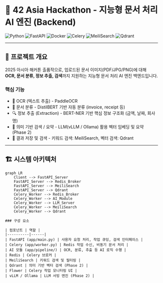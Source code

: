 # 🧠 42 Asia Hackathon - 지능형 문서 처리 AI 엔진 (Backend)

![Python](https://img.shields.io/badge/Python-3.11-blue?logo=python&logoColor=white)
![FastAPI](https://img.shields.io/badge/FastAPI-0.95-green?logo=fastapi&logoColor=white)
![Docker](https://img.shields.io/badge/Docker-20.10-blue?logo=docker&logoColor=white)
![Celery](https://img.shields.io/badge/Celery-5.3-yellow?logo=celery&logoColor=black)
![MeiliSearch](https://img.shields.io/badge/MeiliSearch-1.2-orange)
![Qdrant](https://img.shields.io/badge/Qdrant-0.11-red)

---

## 🎯 프로젝트 개요

2025 아시아 해커톤 출품작으로, 업로드된 문서 이미지(PDF/JPG/PNG)에 대해 **OCR, 문서 분류, 정보 추출, 검색**까지 지원하는 지능형 문서 처리 AI 엔진 백엔드입니다.

### 핵심 기능

- 📝 OCR (텍스트 추출) - PaddleOCR
- 📂 문서 분류 - DistilBERT 기반 자동 분류 (invoice, receipt 등)
- 🔍 정보 추출 (Extraction) - BERT-NER 기반 핵심 정보 구조화 (금액, 날짜, 회사명)
- 🤖 의미 기반 검색 / 요약 - LLM(vLLM / Ollama) 활용 벡터 임베딩 및 요약 (Phase 2)
- 💾 결과 저장 및 검색 - 키워드 검색: MeiliSearch, 벡터 검색: Qdrant

---

## 🏗️ 시스템 아키텍처

```mermaid
graph LR
    Client --> FastAPI_Server
    FastAPI_Server --> Redis_Broker
    FastAPI_Server --> MeiliSearch
    FastAPI_Server --> Qdrant
    Celery_Worker --> Redis_Broker
    Celery_Worker --> AI_Module
    Celery_Worker --> LLM_Server
    Celery_Worker --> MeiliSearch
    Celery_Worker --> Qdrant

### 구성 요소

| 컴포넌트 | 역할 |
|----------|------|
| FastAPI (app/main.py) | 사용자 요청 처리, 작업 큐잉, 검색 인터페이스 |
| Celery (app/worker.py) | Redis 작업 수신, 비동기 문서 처리 |
| AI 모듈 (app/pipeline/) | OCR, 분류, 추출 등 AI 로직 수행 |
| Redis | Celery 브로커 |
| MeiliSearch | 키워드 검색 및 필터링 |
| Qdrant | 의미 기반 벡터 검색 (Phase 2) |
| Flower | Celery 작업 모니터링 UI |
| vLLM / Ollama | LLM 서빙 엔진 (Phase 2) |
